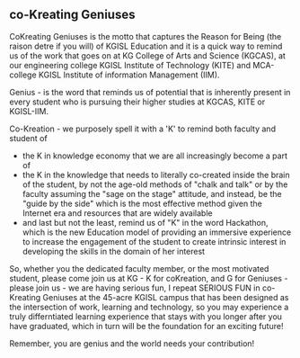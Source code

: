 <!-- title: CoKreating Geniuses -->

## co-Kreating Geniuses

CoKreating Geniuses is the motto that captures the Reason for Being (the raison detre if you will) of KGISL Education and it is a quick way to remind us of the work that goes on at KG College of Arts and Science (KGCAS), at our engineering college KGISL Institute of Technology (KITE) and MCA-college KGISL Institute of information Management (IIM).

Genius - is the word that reminds us of potential that is inherently present in every student who is pursuing their higher studies at KGCAS, KITE or KGISL-IIM. 

Co-Kreation - we purposely spell it with a 'K' to remind both faculty and student of 
   - the K in knowledge economy that we are all increasingly become a part of 
   - the K in the knowledge that needs to literally co-created inside the brain of the student, by not the age-old methods of "chalk and talk" or by the faculty assuming the "sage on the stage" attitude, and instead, be the "guide by the side" which is the most effective method given the Internet era and resources that are widely available 
   - and last but not the least, remind us of "K" in the word Hackathon, which is the new Education model of providing an immersive experience to increase the engagement of the student to create intrinsic interest in developing the skills in the domain of her interest 

So, whether you the dedicated faculty member, or the most motivated student, please come join us at KG - K for coKreation, and G for Geniuses - please join us - we are having serious fun, I repeat SERIOUS FUN in co-Kreating Geniuses at the 45-acre KGISL campus that has been designed as the intersection of work, learning and technology, so you may experience a truly differntiated  learning experience that stays with you longer after you have graduated, which in turn will be the foundation for an exciting future!

Remember, you are genius and the world needs your contribution! 


